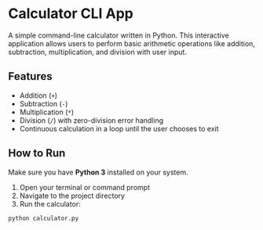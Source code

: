 # Calculator CLI App

A simple command-line calculator written in Python. This interactive application allows users to perform basic arithmetic operations like addition, subtraction, multiplication, and division with user input.

## Features

- Addition (`+`)
- Subtraction (`-`)
- Multiplication (`*`)
- Division (`/`) with zero-division error handling
- Continuous calculation in a loop until the user chooses to exit

## How to Run

Make sure you have **Python 3** installed on your system.

1. Open your terminal or command prompt
2. Navigate to the project directory
3. Run the calculator:

```bash
python calculator.py
